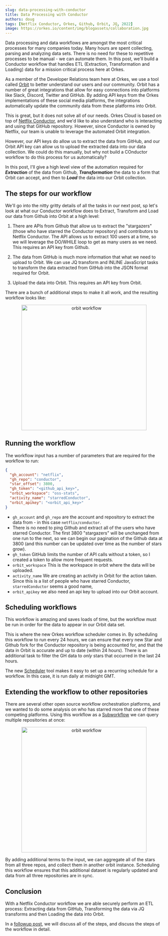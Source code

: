 ```yaml
---
slug: data-processing-with-conductor
title: Data Processing with Conductor
authors: doug
tags: [Netflix Conductor, Orkes, Github, Orbit, JQ, 2022]
image: https://orkes.io/content/img/blogassets/collaboration.jpg
---
```


Data processing and data workflows are amongst the most critical processes for many companies today.  Many hours are spent collecting, parsing and analyzing data sets.  There is no need for these to repetitive processes to be manual - we can automate them. In this post, we'll build a Conductor workflow that handles ETL (Extraction, Transformation and Loading) data for a mission critical process here at Orkes.

As a member of the Developer Relations team here at Orkes, we use a tool called [Orbit](https://orbit.love) to better understand our users and our community.  Orbit has a number of great integrations that allow for easy connections into platforms like Slack, Discord, Twitter and GitHub.  By adding API keys from the Orkes implementations of these social media platforms, the integrations automatically update the community data from these platforms into Orbit.

This is great, but it does not solve all of our needs. Orkes Cloud is based on top of [Netflix Conductor](https://github.com/netflix/conductor), and we'd like to also understand who is interacting and using that GitHub repository. However, since Conductor is owned by Netflix, our team is unable to leverage the automated Orbit integration. 


However, our API keys do allow us to extract the data from GitHub, and our Orbit API key can allow us to upload the extracted data into our data collection.  We could do this manually, but why not build a COnductor workflow to do this process for us automatically?

In this post, I'll give a high level view of the automation required for ***Extraction*** of the data from Github, ***Transformation*** the data to a form that Orbit can accept, and then to ***Load*** the data into our Orbit collection.
<!-- truncate-->

## The steps for our workflow

We'll go into the nitty gritty details of all the tasks in our next post, sp let's look at what our Conductor workflow does to Extract, Transform and Load our data from Github into Orbit at a high level:

1. There are APIs from Github that allow us to extract the "stargazers" (those who have starred the Conductor repository) and contributors to Netflix Conductor.  The API allows us to extract 100 users at a time, so we will leverage the DO/WHILE loop to get as many users as we need.  This requires an API key from Github.

2. The data from GitHub is much more information that what we need to upload to Orbit. We can use JQ transform and INLINE JavaScript tasks to transform the data extracted from GitHub into the JSON format required for Orbit.

3.  Upload the data into Orbit. This requires an API key from Orbit.

There are a bunch of additional steps to make it all work, and the resulting workflow looks like:


<p align="center"><img src="/content/img/blogassets/orbitworkflow.png" alt="orbit workflow" width="400" style={{paddingBottom: 40, paddingTop: 40}} /></p>

## Running the workflow

The workflow input has a number of parameters that are required for the workflow to run:

```json
{
  "gh_account": "netflix",
  "gh_repo": "conductor",
  "star_offset": 3800,
  "gh_token": "<github_api_key>",
  "orbit_workspace": "oss-stats",
  "activity_name": "starredConductor",
  "orbit_apikey": "<orbit_api_key>"
}
```

* ```gh_account``` and ```gh_repo``` are the account and repository to extract the data from - in this case ```netflix/conductor```.
* There is no need to ping Github and extract all of the users who have starred Conductor.  The first 3800 "stargazers" will be unchanged from one run to the next, so we can begin our pagination of the Github data at 3800 (and this number can be updated over time as the number of stars grow).
* ```gh_token``` GitHub limits the number of API calls without a token, so I created a token to allow more frequent requests.
* ```orbit_workspace``` This is the workspace in orbit where the data will be uploaded.
* ```activity_name```  We are creating an activity in Orbit for the action taken. Since this is a list of people who have starred Conductor, ```starredConductor``` seems a good name,
* ```orbit_apikey``` we also need an api key to upload into our Orbit account.

## Scheduling workflows

This workflow is amazing and saves loads of time, but the workflow must be run in order for the data to appear in our Orbit data set.

This is where the new Orkes workflow scheduler comes in.  By scheduling this workflow to run every 24 hours, we can ensure that every new Star and Github fork for the Conductor repository is being accounted for, and that the data in Orbit is accurate and up to date (within 24 hours).  There is an additional task to filter the GH data to *only* stars that occurred in the last 24 hours.

The new [Scheduler](https://orkes.io/content/docs/reference-docs/scheduler) tool makes it easy to set up a recurring schedule for a workflow.  In this case, it is run daily at midnight GMT.

## Extending the workflow to other repositories

There are several other open source workflow orchestration platforms, and we wanted to do some analysis on who has starred more that one of these competing platforms.  Using this workflow as a [Subworkflow](/content/reference-docs/operators/sub-workflow) we can query multiple repositories at once:


<p align="center"><img src="/content/img/blogassets/github_subworkflow.png" alt="orbit workflow" width="400" style={{paddingBottom: 40, paddingTop: 40}} /></p>


By adding additional terms to the input, we can aggregate all of the stars from all three repos, and collect them in another orbit instance.  Scheduling this workflow ensures that this additional dataset is regularly updated and data from all three repositories are in sync.


## Conclusion

With a Netflix Conductor workflow we are able securely perform an ETL process: Extracting data from GitHub, Transforming the data via JQ transforms and then Loading the data into Orbit.  

In a [followup post](https://orkes.io/content/blog/conductor-etl-example), we will discuss all of the steps, and discuss the steps of the workflow in detail.

